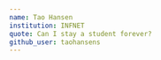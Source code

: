 ```yaml
---
name: Tao Hansen
institution: INFNET
quote: Can I stay a student forever?
github_user: taohansens
---
```

